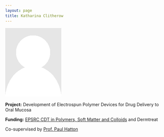 ```yaml
---
layout: page
title: Katharina Clitherow
---
```


<img src="img/placeholder.png" alt="Katharina Clitherow" class="gallery">

**Project:** Development of Electrospun Polymer Devices for Drug Delivery to Oral Mucosa

**Funding:** [EPSRC CDT in Polymers, Soft Matter and Colloids](http://www.polymercentre.org.uk/centre-for-doctoral-training/) and Dermtreat

Co-supervised by [Prof. Paul Hatton](https://www.sheffield.ac.uk/dentalschool/about/staff/hatton)
